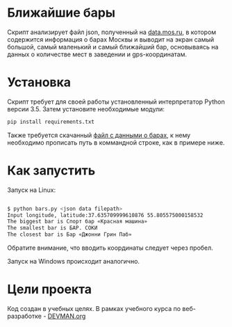 # Ближайшие бары

Скрипт анализирует файл json, полученный на [data.mos.ru](https://devman.org/fshare/1503831681/4/), в котором содержится информация о барах Москвы и выводит на экран самый большой, самый маленький и самый ближайший бар, основываясь на данных о количестве мест в заведении и gps-координатам.

# Установка

Скрипт требует для своей работы установленный интерпретатор Python версии 3.5. Затем установите необходимые модули:
```bash
pip install requirements.txt

```
Также требуется скачанный [файл с данными о барах](https://devman.org/fshare/1503831681/4/), к нему необходимо прописать путь в коммандной строке, как в примере ниже.

# Как запустить

Запуск на Linux:

```bash

$ python bars.py <json data filepath>
Input longitude, latitude:37.635709999610876 55.805575000158532
The biggest bar is Спорт бар «Красная машина»
The smallest bar is БАР. СОКИ
The closest bar is Бар «Джонни Грин Паб»

```
Обратите внимание, что вводить координаты следует через пробел.

Запуск на Windows происходит аналогично.

# Цели проекта

Код создан в учебных целях. В рамках учебного курса по веб-разработке - [DEVMAN.org](https://devman.org)
